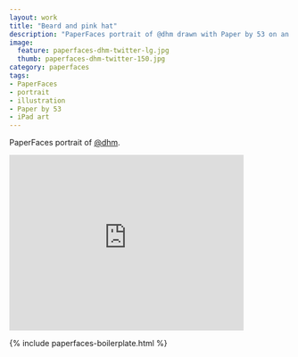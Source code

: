 ```yaml
---
layout: work
title: "Beard and pink hat"
description: "PaperFaces portrait of @dhm drawn with Paper by 53 on an iPad."
image: 
  feature: paperfaces-dhm-twitter-lg.jpg
  thumb: paperfaces-dhm-twitter-150.jpg
category: paperfaces
tags: 
- PaperFaces
- portrait
- illustration
- Paper by 53
- iPad art
---
```


PaperFaces portrait of [@dhm](http://twitter.com/dhm).

<iframe width="420" height="315" src="http://www.youtube.com/embed/8znOwv0XxcI" frameborder="0"> </iframe>

{% include paperfaces-boilerplate.html %}